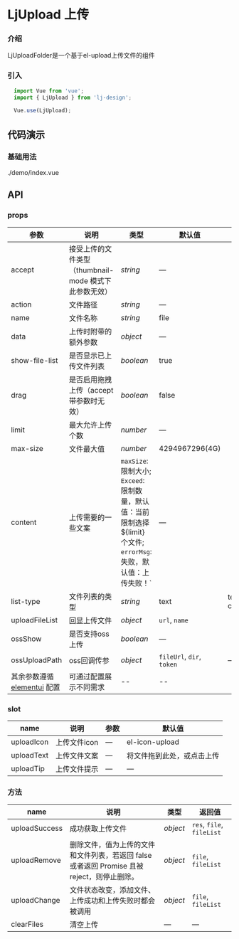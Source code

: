 # LjUpload 上传

### 介绍
LjUploadFolder是一个基于el-upload上传文件的组件
### 引入

```js
  import Vue from 'vue';
  import { LjUpload } from 'lj-design';
  
  Vue.use(LjUpload);
```

## 代码演示

### 基础用法

<demo-code>./demo/index.vue</demo-code>

## API

### props

| 参数 | 说明 | 类型 |  默认值 | 可选值
|------|------|-----|---------|---------|
| accept | 接受上传的文件类型（thumbnail-mode 模式下此参数无效） | _string_ | — |
| action | 文件路径 | _string_| — |
| name | 文件名称 | _string_ | file |
| data | 上传时附带的额外参数 | _object_ | — |
| show-file-list | 是否显示已上传文件列表	 | _boolean_ | true |
| drag | 是否启用拖拽上传（accept带参数时无效）| _boolean_ | false |
| limit | 最大允许上传个数 | _number_ | — |
| max-size | 文件最大值 | _number_ | 4294967296(4G) |
| content | 上传需要的一些文案 |`maxSize`:限制大小; `Exceed`: 限制数量，默认值：当前限制选择 ${limit} 个文件; `errorMsg`: 失败，默认值：上传失败！` | — |
| list-type	 | 文件列表的类型	 | _string_ | text | text/picture/picture-card |
| uploadFileList | 回显上传文件 | _object_ | `url`, `name` |
| ossShow | 是否支持oss上传 | _boolean_ | — |
| ossUploadPath | oss回调传参 | _object_ | `fileUrl`, `dir`, `token` | — |
| 其余参数遵循 [elementui](https://element.eleme.cn/#/zh-CN/component/installation) 配置 | 可通过配置展示不同需求 | -- | -- |

### slot

| name | 说明 | 参数 | 默认值
|------|------|-----|-----|
| uploadIcon | 上传文件icon | — | el-icon-upload |
| uploadText | 上传文件文案 | — | 将文件拖到此处，或点击上传 |
| uploadTip | 上传文件提示 | — | — |
### 方法

| name | 说明 | 类型 | 返回值 |
|------|------|-----|-----|
| uploadSuccess | 成功获取上传文件 | _object_ | `res`, `file`, `fileList` |
| uploadRemove |  删除文件，值为上传的文件和文件列表，若返回 false 或者返回 Promise 且被 reject，则停止删除。 | _object_ | `file`, `fileList` |
| uploadChange |  文件状态改变，添加文件、上传成功和上传失败时都会被调用 | _object_ | `file`, `fileList` |
| clearFiles | 清空上传 | — | — | 